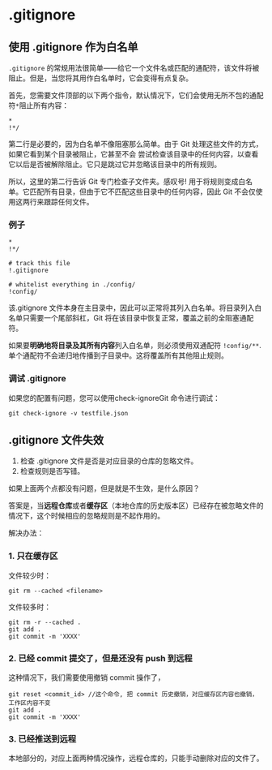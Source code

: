 # .gitignore

## 使用 .gitignore 作为白名单

`.gitignore` 的常规用法很简单——给它一个文件名或匹配的通配符，该文件将被阻止。但是，当您将其用作白名单时，它会变得有点复杂。

首先，您需要文件顶部的以下两个指令，默认情况下，它们会使用无所不包的通配符`*`阻止所有内容：
```
*
!*/
```

第二行是必要的，因为白名单不像阻塞那么简单。由于 Git 处理这些文件的方式，如果它看到某个目录被阻止，它甚至不会 尝试检查该目录中的任何内容，以查看它以后是否被解除阻止。它只是跳过它并忽略该目录中的所有规则。

所以，这里的第二行告诉 Git 专门检查子文件夹。感叹号! 用于将规则变成白名单。它匹配所有目录，但由于它不匹配这些目录中的任何内容，因此 Git 不会仅使用这两行来跟踪任何文件。

### 例子
```
*
!*/

# track this file
!.gitignore

# whitelist everything in ./config/
!config/
```

该.gitignore 文件本身在主目录中，因此可以正常将其列入白名单。将目录列入白名单只需要一个尾部斜杠，Git 将在该目录中恢复正常，覆盖之前的全阻塞通配符。

如果要**明确地将目录及其所有内容**列入白名单，则必须使用双通配符 `!config/**`. 单个通配符不会递归地传播到子目录中。这将覆盖所有其他阻止规则。

### 调试 .gitignore

如果您的配置有问题，您可以使用check-ignoreGit 命令进行调试：

`git check-ignore -v testfile.json`

## .gitignore 文件失效

1. 检查 .gitignore 文件是否是对应目录的仓库的忽略文件。
2. 检查规则是否写错。

如果上面两个点都没有问题，但是就是不生效，是什么原因？

答案是，当**远程仓库**或者**缓存区**（本地仓库的历史版本区）已经存在被忽略文件的情况下，这个时候相应的忽略规则是不起作用的。

解决办法：

### 1. 只在缓存区
文件较少时：
```
git rm --cached <filename>
```

文件较多时：
```
git rm -r --cached .
git add .
git commit -m 'XXXX'
```

### 2. 已经 commit 提交了，但是还没有 push 到远程
这种情况下，我们需要使用撤销 commit 操作了，
```
git reset <commit_id> //这个命令, 把 commit 历史撤销，对应缓存区内容也撤销，工作区内容不变
git add .
git commit -m 'XXXX'
```

### 3. 已经推送到远程
本地部分的，对应上面两种情况操作，远程仓库的，只能手动删除对应的文件了。